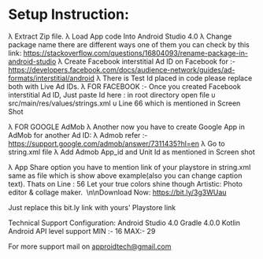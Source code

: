 # Setup Instruction:
                                                          
λ	Extract Zip file.
λ	Load App code Into Android Studio 4.0
λ	Change package name there are different ways one of them you can check by this link: https://stackoverflow.com/questions/16804093/rename-package-in-android-studio
λ	Create Facebook interstitial Ad ID on Facebook for :-  https://developers.facebook.com/docs/audience-network/guides/ad-formats/interstitial/android
λ     There is Test Id placed in code please replace both with Live Ad IDs.
λ	FOR FACEBOOK  :- Once you created Facebook interstitial Ad ID, Just paste Id here : in root directory open file
υ	src/main/res/values/strings.xml
υ	Line 66 which is mentioned in Screen Shot 

λ	FOR GOOGLE AdMob
λ	Another now you have to create Google App in AdMob for another Ad ID: 
λ	Admob refer :- https://support.google.com/admob/answer/7311435?hl=en
λ	Go to string.xml file 
λ	Add Admob App_id and Unit Id as mentioned in Screen shot



λ	App Share option you have to mention link of your playstore in string.xml same as file which is show above example(also you can change caption text). Thats on Line : 56 <string name="txt_share">Let your true colors shine though Artistic: Photo editor &amp; collage maker.     \n\nDownload Now: https://bit.ly/3g3WUau</string>

Just replace this bit.ly link with yours' Playstore link


Technical Support Configuration:
Android Studio 4.0 
Gradle 4.0.0
Kotlin
Android API level support MIN :- 16 MAX:- 29


For more support mail on approidtech@gmail.com

